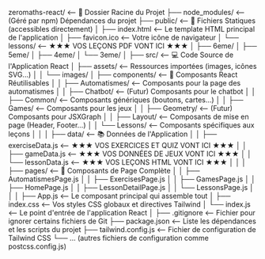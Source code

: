 zeromaths-react/            <-- 📁 Dossier Racine du Projet
├── node_modules/           <-- (Géré par npm) Dépendances du projet
├── public/                 <-- 📄 Fichiers Statiques (accessibles directement)
│   ├── index.html          <--    Le template HTML principal de l'application
│   ├── favicon.ico         <--    Votre icône de navigateur
│   └── lessons/            <--    ★★★ VOS LEÇONS PDF VONT ICI ★★★
│       ├── 6eme/
│       ├── 5eme/
│       ├── 4eme/
│       └── 3eme/
│
├── src/                    <-- 💻 Code Source de l'Application React
│   ├── assets/             <--    Ressources importées (images, icônes SVG...)
│   │   └── images/
│   ├── components/         <--    🧩 Composants React Réutilisables
│   │   ├── Automatismes/   <--       Composants pour la page des automatismes
│   │   ├── Chatbot/        <--       (Futur) Composants pour le chatbot
│   │   ├── Common/         <--       Composants génériques (boutons, cartes...)
│   │   ├── Games/          <--       Composants pour les jeux
│   │   ├── Geometry/       <--       (Futur) Composants pour JSXGraph
│   │   ├── Layout/         <--       Composants de mise en page (Header, Footer...)
│   │   └── Lessons/        <--       Composants spécifiques aux leçons
│   │
│   ├── data/               <--    📚 Données de l'Application
│   │   ├── exerciseData.js <--       ★★★ VOS EXERCICES ET QUIZ VONT ICI ★★★
│   │   ├── gameData.js     <--       ★★★ VOS DONNÉES DE JEUX VONT ICI ★★★
│   │   └── lessonData.js   <--       ★★★ VOS LEÇONS HTML VONT ICI ★★★
│   │
│   ├── pages/              <--    📄 Composants de Page Complète
│   │   ├── AutomatismesPage.js
│   │   ├── ExercisesPage.js
│   │   ├── GamesPage.js
│   │   ├── HomePage.js
│   │   ├── LessonDetailPage.js
│   │   └── LessonsPage.js
│   │
│   ├── App.js              <--    Le composant principal qui assemble tout
│   ├── index.css           <--    Vos styles CSS globaux et directives Tailwind
│   └── index.js            <--    Le point d'entrée de l'application React
│
├── .gitignore              <-- Fichier pour ignorer certains fichiers de Git
├── package.json            <-- Liste les dépendances et les scripts du projet
├── tailwind.config.js      <-- Fichier de configuration de Tailwind CSS
└── ... (autres fichiers de configuration comme postcss.config.js)

